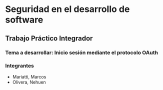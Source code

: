 # Seguridad en el desarrollo de software #

## Trabajo Práctico Integrador ##
 
### Tema a desarrollar: Inicio sesión mediante el protocolo OAuth ###

### Integrantes ###
- Mariatti, Marcos
- Olivera, Nehuen


